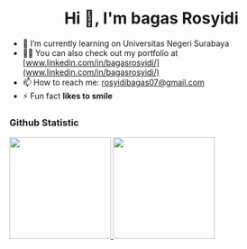 <h1 align="center">Hi 👋, I'm bagas Rosyidi</h1>


- 🌱 I’m currently learning on Universitas Negeri Surabaya
- 👨‍💻 You can also check out my portfolio at [www.linkedin.com/in/bagasrosyidi/](www.linkedin.com/in/bagasrosyidi/)
- 📫 How to reach me: [rosyidibagas07@gmail.com](rosyidibagas07@gmail.com)
- ⚡ Fun fact **likes to smile**


### Github Statistic
<p align="left">
<a href="https://github.com/penuliscode">
  <img height="180em" src="https://github-readme-stats-eight-theta.vercel.app/api?username=BagasRo&show_icons=true&theme=algolia&include_all_commits=true&count_private=true"/>
  <img height="180em" src="https://github-readme-stats-eight-theta.vercel.app/api/top-langs/?username=BagasRo&layout=compact&theme=algolia"/>
</a>
</p>
